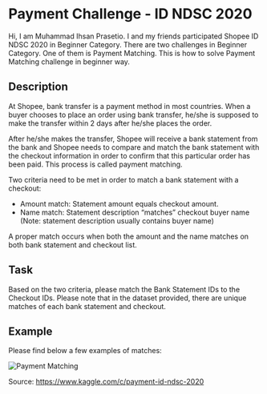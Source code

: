 # Payment Challenge - ID NDSC 2020
Hi, I am Muhammad Ihsan Prasetio. I and my friends participated Shopee ID NDSC 2020 in Beginner Category. There are two challenges in Beginner Category. One of them is Payment Matching. This is how to solve Payment Matching challenge in beginner way.

## Description
At Shopee, bank transfer is a payment method in most countries. When a buyer chooses to place an order using bank transfer, he/she is supposed to make the transfer within 2 days after he/she places the order.

After he/she makes the transfer, Shopee will receive a bank statement from the bank and Shopee needs to compare and match the bank statement with the checkout information in order to confirm that this particular order has been paid. This process is called payment matching.

Two criteria need to be met in order to match a bank statement with a checkout:

- Amount match: Statement amount equals checkout amount.
- Name match: Statement description “matches” checkout buyer name (Note: statement description usually contains buyer name)

A proper match occurs when both the amount and the name matches on both bank statement and checkout list.

## Task
Based on the two criteria, please match the Bank Statement IDs to the Checkout IDs. Please note that in the dataset provided, there are unique matches of each bank statement and checkout.

## Example
Please find below a few examples of matches:

![Payment Matching](https://user-images.githubusercontent.com/70465894/102600692-b9c84b80-4151-11eb-8e57-d7122b151b9b.png)

Source: https://www.kaggle.com/c/payment-id-ndsc-2020
